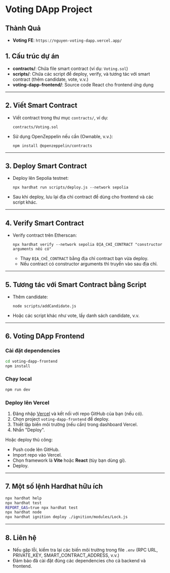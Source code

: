 # Voting DApp Project
## Thành Quả
- **Voting FE**: `https://nguyen-voting-dapp.vercel.app/`

## 1. Cấu trúc dự án

- **contracts/**: Chứa file smart contract (ví dụ: `Voting.sol`)
- **scripts/**: Chứa các script để deploy, verify, và tương tác với smart contract (thêm candidate, vote, v.v.)
- **voting-dapp-frontend/**: Source code React cho frontend ứng dụng

---

## 2. Viết Smart Contract

- Viết contract trong thư mục `contracts/`, ví dụ:  
  ```
  contracts/Voting.sol
  ```
- Sử dụng OpenZeppelin nếu cần (Ownable, v.v.):  
  ```
  npm install @openzeppelin/contracts
  ```

---

## 3. Deploy Smart Contract

- Deploy lên Sepolia testnet:
  ```
  npx hardhat run scripts/deploy.js --network sepolia
  ```
- Sau khi deploy, lưu lại địa chỉ contract để dùng cho frontend và các script khác.

---

## 4. Verify Smart Contract

- Verify contract trên Etherscan:
  ```
  npx hardhat verify --network sepolia ĐỊA_CHỈ_CONTRACT "constructor arguments nếu có"
  ```
  - Thay `ĐỊA_CHỈ_CONTRACT` bằng địa chỉ contract bạn vừa deploy.
  - Nếu contract có constructor arguments thì truyền vào sau địa chỉ.

---

## 5. Tương tác với Smart Contract bằng Script

- Thêm candidate:
  ```
  node scripts/addCandidate.js
  ```
- Hoặc các script khác như vote, lấy danh sách candidate, v.v.

---

## 6. Voting DApp Frontend

### Cài đặt dependencies

```bash
cd voting-dapp-frontend
npm install
```

### Chạy local

```bash
npm run dev
```

### Deploy lên Vercel

1. Đăng nhập [Vercel](https://vercel.com/) và kết nối với repo GitHub của bạn (nếu có).
2. Chọn project `voting-dapp-frontend` để deploy.
3. Thiết lập biến môi trường (nếu cần) trong dashboard Vercel.
4. Nhấn "Deploy".

Hoặc deploy thủ công:
- Push code lên GitHub.
- Import repo vào Vercel.
- Chọn framework là **Vite** hoặc **React** (tùy bạn dùng gì).
- Deploy.

---

## 7. Một số lệnh Hardhat hữu ích

```bash
npx hardhat help
npx hardhat test
REPORT_GAS=true npx hardhat test
npx hardhat node
npx hardhat ignition deploy ./ignition/modules/Lock.js
```

---

## 8. Liên hệ

- Nếu gặp lỗi, kiểm tra lại các biến môi trường trong file `.env` (RPC URL, PRIVATE_KEY, SMART_CONTRACT_ADDRESS, v.v.)
- Đảm bảo đã cài đặt đúng các dependencies cho cả backend và frontend.
